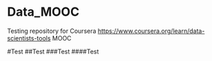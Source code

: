 # Data_MOOC
Testing repository for Coursera https://www.coursera.org/learn/data-scientists-tools MOOC


#Test
##Test
###Test
####Test

